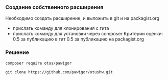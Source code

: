 ### Создание собственного расширения
Необходимо создать расширение, и выложить в git и на packagist.org
- прислать команду для клонирования с гита
- прислать команду для установки через composer
Критерии оценки: 0.5 за публикацию в гит
0.5 за публикацию на packagist.org

### Решение

`composer require otus/pawigor`

`git clone https://github.com/pawigor/otushw.git`
